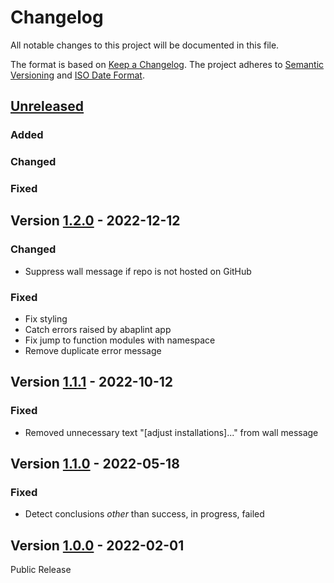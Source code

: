 # Changelog

All notable changes to this project will be documented in this file.

The format is based on [Keep a Changelog](https://keepachangelog.com/en/1.0.0/).
The project adheres to [Semantic Versioning](https://semver.org/spec/v2.0.0.html)
and [ISO Date Format](https://www.iso.org/iso-8601-date-and-time-format.html).

## [Unreleased]

### Added 

### Changed

### Fixed


## Version [1.2.0] - 2022-12-12

### Changed

- Suppress wall message if repo is not hosted on GitHub 

### Fixed

- Fix styling
- Catch errors raised by abaplint app
- Fix jump to function modules with namespace
- Remove duplicate error message

## Version [1.1.1] - 2022-10-12

### Fixed

- Removed unnecessary text "[adjust installations]..." from wall message

## Version [1.1.0] - 2022-05-18

### Fixed

- Detect conclusions *other* than success, in progress, failed

## Version [1.0.0] - 2022-02-01

Public Release


[Unreleased]: https://github.com/Marc-Bernard-Tools/ABAP-Lint-Ext-for-abapGit/compare/1.2.0...main
[1.2.0]: https://github.com/Marc-Bernard-Tools/ABAP-Lint-Ext-for-abapGit/compare/1.1.1...1.2.0
[1.1.1]: https://github.com/Marc-Bernard-Tools/ABAP-Lint-Ext-for-abapGit/compare/1.1.0...1.1.1
[1.1.0]: https://github.com/Marc-Bernard-Tools/ABAP-Lint-Ext-for-abapGit/compare/1.0.0...1.1.0
[1.0.0]: https://github.com/Marc-Bernard-Tools/ABAP-Lint-Ext-for-abapGit/releases/tag/1.0.0

